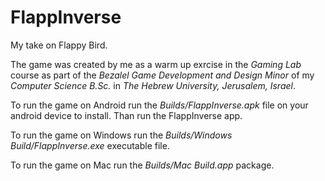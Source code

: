 # FlappInverse
My take on Flappy Bird.

The game was created by me as a warm up exrcise in the _Gaming Lab_ course as part of the _Bezalel Game Development and Design Minor_ of my _Computer Science B.Sc._ in _The Hebrew University, Jerusalem, Israel_.

To run the game on Android run the _Builds/FlappInverse.apk_ file on your android device to install. Than run the FlappInverse app.

To run the game on Windows run the _Builds/Windows Build/FlappInverse.exe_ executable file.

To run the game on Mac run the  _Builds/Mac Build.app_ package.
